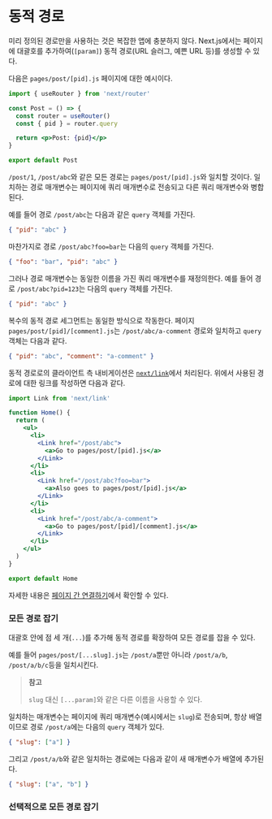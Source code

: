 # 동적 경로

미리 정의된 경로만을 사용하는 것은 복잡한 앱에 충분하지 않다. Next.js에서는 페이지에 대괄호를 추가하여(`[param]`) 동적 경로(URL 슬러그, 예쁜 URL 등)를 생성할 수 있다.

다음은 `pages/post/[pid].js` 페이지에 대한 예시이다.

```jsx
import { useRouter } from 'next/router'

const Post = () => {
  const router = useRouter()
  const { pid } = router.query

  return <p>Post: {pid}</p>
}

export default Post
```

`/post/1`, `/post/abc`와 같은 모든 경로는 `pages/post/[pid].js`와 일치할 것이다. 일치하는 경로 매개변수는 페이지에 쿼리 매개변수로 전송되고 다른 쿼리 매개변수와 병합된다.

예를 들어 경로 `/post/abc`는 다음과 같은 `query` 객체를 가진다.

```json
{ "pid": "abc" }
```

마찬가지로 경로 `/post/abc?foo=bar`는 다음의 `query` 객체를 가진다.

```json
{ "foo": "bar", "pid": "abc" }
```

그러나 경로 매개변수는 동일한 이름을 가진 쿼리 매개변수를 재정의한다. 예를 들어 경로 `/post/abc?pid=123`는 다음의 `query` 객체를 가진다.

```json
{ "pid": "abc" }
```

복수의 동적 경로 세그먼트는 동일한 방식으로 작동한다. 페이지 `pages/post/[pid]/[comment].js`는 `/post/abc/a-comment` 경로와 일치하고 `query` 객체는 다음과 같다.

```json
{ "pid": "abc", "comment": "a-comment" }
```

동적 경로로의 클라이언트 측 내비게이션은 [`next/link`](https://nextjs.org/docs/api-reference/next/link)에서 처리된다. 위에서 사용된 경로에 대한 링크를 작성하면 다음과 같다.

```jsx
import Link from 'next/link'

function Home() {
  return (
    <ul>
      <li>
        <Link href="/post/abc">
          <a>Go to pages/post/[pid].js</a>
        </Link>
      </li>
      <li>
        <Link href="/post/abc?foo=bar">
          <a>Also goes to pages/post/[pid].js</a>
        </Link>
      </li>
      <li>
        <Link href="/post/abc/a-comment">
          <a>Go to pages/post/[pid]/[comment].js</a>
        </Link>
      </li>
    </ul>
  )
}

export default Home
```

자세한 내용은 [페이지 간 연결하기](./01-소개#페이지-간-연결하기)에서 확인할 수 있다.

### 모든 경로 잡기

대괄호 안에 점 세 개(`...`)를 추가해 동적 경로를 확장하여 모든 경로를 잡을 수 있다. 

예를 들어 `pages/post/[...slug].js`는 `/post/a`뿐만 아니라 `/post/a/b`, `/post/a/b/c`등을 일치시킨다.

> **참고**
>
> `slug` 대신 `[...param]`와 같은 다른 이름을 사용할 수 있다.

일치하는 매개변수는 페이지에 쿼리 매개변수(예시에서는 `slug`)로 전송되며, 항상 배열이므로 경로 `/post/a`에는 다음의 `query` 객체가 있다.

```json
{ "slug": ["a"] }
```

그리고 `/post/a/b`와 같은 일치하는 경로에는 다음과 같이 새 매개변수가 배열에 추가된다.

```json
{ "slug": ["a", "b"] }
```

### 선택적으로 모든 경로 잡기